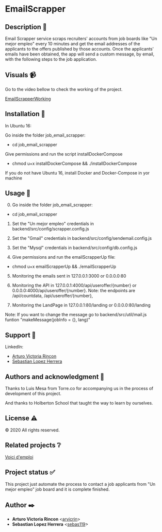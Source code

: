 # EmailScrapper

## Description :book:

Email Scrapper service scraps recruiters' accounts from job boards like "Un mejor empleo" every 10 minutes and get the email addresses of the applicants to the offers published by those accounts. Once the applicants' emails have been obtained, the app will send a custom message, by email, with the following steps to the job application.

  
## Visuals :video_camera:

Go to the video bellow to check the working of the project.

  [EmailScrapperWorking](https://www.youtube.com/watch?v=FoQe3cGh-aQ)

## Installation :floppy_disk:

In Ubuntu 16:

Go inside the folder job_email_scrapper:

- cd job_email_scrapper

Give permissions and run the script installDockerCompose

- chmod u+x installDockerCompose && ./installDockerCompose

If you do not have Ubuntu 16, install Docker and Docker-Compose in yor machine


## Usage :open_file_folder:

0. Go inside the folder job_email_scrapper:

- cd job_email_scrapper
 
1. Set the "Un mejor empleo" credentials in backend/src/config/scrapper.config.js 

2. Set the "Gmail" credentials in backend/src/config/sendemail.config.js

3. Set the "Mysql" credentials in backend/src/config/db.config.js

4. Give permissions and run the emailScrapperUp file:

- chmod u+x emailScrapperUp && ./emailScrapperUp

5. Monitoring the emails sent in 127.0.0.1:3000 or 0.0.0.0:80

6. Monitoring the API in 127.0.0.1:4000/api/useroffer/{number} or 0.0.0.0:4000/api/useroffer/{number}. Note: the endpoints are /api/countdata, /api/useroffer/{number},

7. Monitoring the LandPage in 127.0.0.1:80/landing or 0.0.0.0:80/landing

Note: If you want to change the message go to backend/src/util/mail.js funtion "makeMessage(jobInfo =  {},  lang)"

## Support :email:

LinkedIn:

- [Arturo Victoria Rincon](https://www.linkedin.com/in/arvicrin/)
- [Sebastian Lopez Herrera](https://www.linkedin.com/in/sebas119/)

## Authors and acknowledgment :school:

Thanks to Luis Mesa from Torre.co for accompanying us in the process of development of this project.

And thanks to Holberton School that taught the way to learn by ourselves.

## License :warning:

:copyright: 2020 All rights reserved.

## Related projects :grey_question:

[Voici d'emploi](https://github.com/GHJ-INC)

## Project status :white_check_mark:

This project just automate the process to contact a job applicants from "Un mejor empleo" job board and it is complete finished.

## Author :black_nib:

* __Arturo Victoria Rincon__ <[arvicrin](https://github.com/arvicrin)>
* __Sebastian Lopez Herrera__ <[sebas119](https://github.com/sebas119)>
